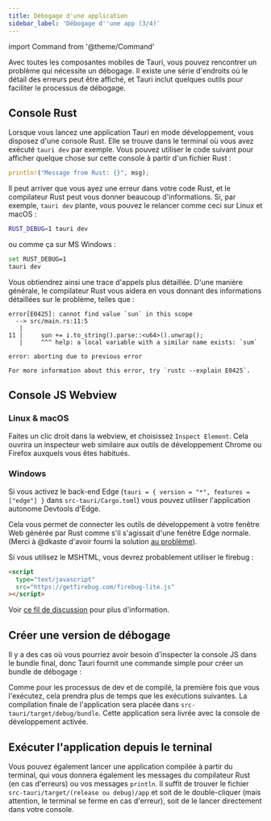 ```yaml
---
title: Débogage d'une application
sidebar_label: 'Débogage d''une app (3/4)'
---
```


import Command from '@theme/Command'

Avec toutes les composantes mobiles de Tauri, vous pouvez rencontrer un problème qui nécessite un débogage. Il existe une série d'endroits où le détail des erreurs peut être affiché, et Tauri inclut quelques outils pour faciliter le processus de débogage.

## Console Rust

Lorsque vous lancez une application Tauri en mode développement, vous disposez d'une console Rust. Elle se trouve dans le terminal où vous avez exécuté `tauri dev` par exemple. Vous pouvez utiliser le code suivant pour afficher quelque chose sur cette console à partir d'un fichier Rust :

```rust
println!("Message from Rust: {}", msg);
```

Il peut arriver que vous ayez une erreur dans votre code Rust, et le compilateur Rust peut vous donner beaucoup d'informations. Si, par exemple, `tauri dev` plante, vous pouvez le relancer comme ceci sur Linux et macOS :

```sh
RUST_DEBUG=1 tauri dev
```

ou comme ça sur MS Windows :

```sh
set RUST_DEBUG=1
tauri dev
```

Vous obtiendrez ainsi une trace d'appels plus détaillée. D'une manière générale, le compilateur Rust vous aidera en vous donnant des informations détaillées sur le problème, telles que :

```
error[E0425]: cannot find value `sun` in this scope
  --> src/main.rs:11:5
   |
11 |     sun += i.to_string().parse::<u64>().unwrap();
   |     ^^^ help: a local variable with a similar name exists: `sum`

error: aborting due to previous error

For more information about this error, try `rustc --explain E0425`.
```

## Console JS Webview

### Linux & macOS

Faites un clic droit dans la webview, et choisissez `Inspect Element`. Cela ouvrira un inspecteur web similaire aux outils de développement Chrome ou Firefox auxquels vous êtes habitués.

### Windows

Si vous activez le back-end Edge (`tauri = { version = "*", features = ["edge"] }` dans `src-tauri/Cargo.toml`) vous pouvez utiliser l'application autonome Devtools d'Edge.

Cela vous permet de connecter les outils de développement à votre fenêtre Web générée par Rust comme s'il s'agissait d'une fenêtre Edge normale. (Merci à @dkaste d'avoir fourni la solution [au problème](https://github.com/Boscop/web-view/issues/88#issuecomment-552464137)).

Si vous utilisez le MSHTML, vous devrez probablement utiliser le firebug :

```html
<script
  type="text/javascript"
  src="https://getfirebug.com/firebug-lite.js"
></script>
```

Voir [ce fil de discussion](https://github.com/zserge/webview/blob/master/README.md#debugging-and-development-tips) pour plus d'information.

## Créer une version de débogage

Il y a des cas où vous pourriez avoir besoin d'inspecter la console JS dans le bundle final, donc Tauri fournit une commande simple pour créer un bundle de débogage :


<Command name="build --debug" />

Comme pour les processus de dev et de compilé, la première fois que vous l'exécutez, cela prendra plus de temps que les exécutions suivantes. La compilation finale de l'application sera placée dans `src-tauri/target/debug/bundle`. Cette application sera livrée avec la console de développement activée.

## Exécuter l'application depuis le terninal

Vous pouvez également lancer une application compilée à partir du terminal, qui vous donnera également les messages du compilateur Rust (en cas d'erreurs) ou vos messages `println`. Il suffit de trouver le fichier `src-tauri/target/(release ou debug)/app` et soit de le double-cliquer (mais attention, le terminal se ferme en cas d'erreur), soit de le lancer directement dans votre console.

